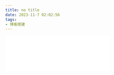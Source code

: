```yaml
---
title: no title
date: 2023-11-7 02:02:56
tags: 
- 博客搭建
---
```


<iframe frameborder="no" border="0" marginwidth="0" marginheight="0" width=330 height=110 src="//music.163.com/outchain/player?type=2&id=5268324&auto=0&height=66"></iframe>

